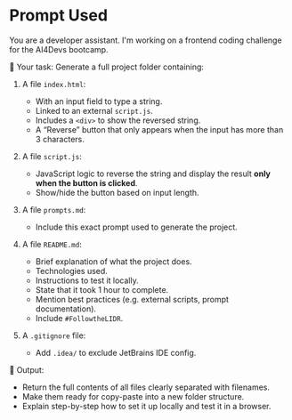 # Prompt Used

You are a developer assistant. I'm working on a frontend coding challenge for the AI4Devs bootcamp.

🎯 Your task: Generate a full project folder containing:

1. A file `index.html`:
   - With an input field to type a string.
   - Linked to an external `script.js`.
   - Includes a `<div>` to show the reversed string.
   - A “Reverse” button that only appears when the input has more than 3 characters.

2. A file `script.js`:
   - JavaScript logic to reverse the string and display the result **only when the button is clicked**.
   - Show/hide the button based on input length.

3. A file `prompts.md`:
   - Include this exact prompt used to generate the project.

4. A file `README.md`:
   - Brief explanation of what the project does.
   - Technologies used.
   - Instructions to test it locally.
   - State that it took 1 hour to complete.
   - Mention best practices (e.g. external scripts, prompt documentation).
   - Include `#FollowtheLIDR`.

5. A `.gitignore` file:
   - Add `.idea/` to exclude JetBrains IDE config.

🧪 Output:
- Return the full contents of all files clearly separated with filenames.
- Make them ready for copy-paste into a new folder structure.
- Explain step-by-step how to set it up locally and test it in a browser.